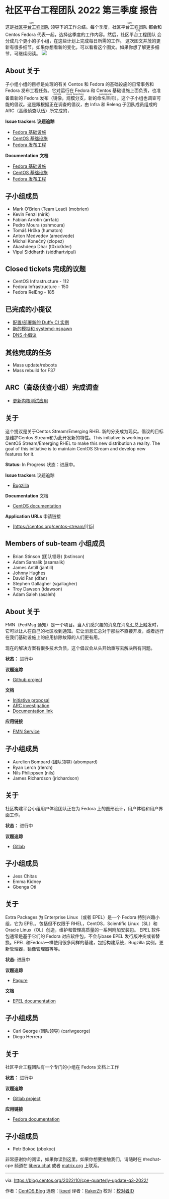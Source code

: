 [#]: subject: "CPE Quarterly Update Q3 2022"
[#]: via: "https://blog.centos.org/2022/10/cpe-quarterly-update-q3-2022/"
[#]: author: "CentOS Blog https://blog.centos.org"
[#]: collector: "lkxed"
[#]: translator: " "
[#]: reviewer: " "
[#]: publisher: " "
[#]: url: " "

社区平台工程团队 2022 第三季度 报告
======

这是<ruby>[社区平台工程团队][1]<rt>CPE</rt> </ruby>领导下的工作总结。每个季度，<ruby>社区平台工程团队<rt>CPE</rt> </ruby>都会和 Centos Fedora 代表一起，选择这季度的工作内容。然后，<ruby>社区平台工程团队<rt>CPE</rt> </ruby>会分成几个更小的子小组，在这些计划上完成每日所需的工作。
这次图文并茂的更新有很多细节。如果你想看新的变化，可以看看这个图文。如果你想了解更多细节，可继续阅读。
 ![][2]

## About 关于

子小组小组的目标是处理的有关 Centos 和 Fedora 的基础设施的日常事务和Fedora 发布工程任务。它对运行在 Fedora 和 Centos 基础设施上面负责，也准备着新的 Fedora 发布（<ruby>镜像<rt>mirrors</rt></ruby>，<ruby>规模分支<rt>mass branching</rt></ruby>，新的<ruby>命名空间<rt>namespace></rt></ruby>）。这个子小组也调查可能的倡议。这是跟根据正在调查的倡议，由 Infra 和 Releng 子团队成员组成的 ARC（高级侦查队伍）所完成的，

**Issue trackers** **议题追踪**

- [Fedora 基础设施][3] 
- [CentOS 基础设施][4]
- [Fedora 发布工程][5]

**Documentation** **文档**

- [Fedora 基础设施][6]
- [CentOS 基础设施][7]
- [Fedora 发布工程][8]

## 子小组成员

- Mark O’Brien (Team Lead) (mobrien)
- Kevin Fenzi (nirik)
- Fabian Arrotin (arrfab)
- Pedro Moura (pshmoura)
- Tomáš Hrčka (humaton)
- Anton Medvedev (amedvede)
- Michal Konečný (zlopez)
- Akashdeep Dhar (t0xic0der)
- Vipul Siddharth (siddhartvipul)

## Closed tickets 完成的议题

- CentOS Infrastructure - 112
- Fedora Infrastructure - 150
- Fedora RelEng - 185

## 已完成的小提议

- [配置/部署新的 Duffy CI 实例][9]
- [新的模拟和 systemd-nspawn][10]
- [DNS 小倡议][11]

## 其他完成的任务

- Mass update/reboots
- Mass rebuild for F37

## ARC（高级侦查小组）完成调查

- [更新内核测试应用][12]

## 关于

这个提议是关于Centos Stream/Emerging RHEL 新的分支成为现实。倡议的目标是维护Centos Stream和为此开发新的特性。This initiative is working on CentOS Stream/Emerging RHEL to make this new distribution a reality. The goal of this initiative is to maintain CentOS Stream and develop new features for it.

**Status:** In Progress 状态：进展中。

**Issue trackers** 议题追踪

- [Bugzilla][13]

**Documentation** 文档

- [CentOS documentation][14]

**Application URLs** 申请链接

- [https://centos.org/centos-stream/][15]

## Members of sub-team 小组成员


- Brian Stinson (团队领导) (bstinson)
- Adam Samalik (asamalik)
- James Antill (jantill)
- Johnny Hughes
- David Fan (dfan)
- Stephen Gallagher (sgallagher)
- Troy Dawson (tdawson)
- Adam Saleh (asaleh)

## About 关于

FMN（FedMsg 通知）是一个项目。当人们感兴趣的消息在消息汇总上触发时，它可以让人在自己的社区收到通知。它让消息汇总对于那些不直接开发，或者运行在我们基础设施上的应用排除故障的人们更有用。

现在的解决方案有很多技术负债，这个倡议会从头开始重写去解决所有问题。

**状态：** 进行中

**议题追踪**

- [Github project][16]

**文档**

- [Initiative proposal][17]
- [ARC investigation][18]
- [Documentation link][19]

**应用链接**

- [FMN Service][20]

## 子小组成员

- Aurelien Bompard (团队领导) (abompard)
- Ryan Lerch (rlerch)
- Nils Philippsen (nils)
- James Richardson (jrichardson)

## 关于

社区构建平台小组用户体验团队正在为 Fedora 上的图形设计，用户体验和用户界面工作。

**状态：** 进行中

**议题追踪**

- [Gitlab][21]

## 子小组成员

- Jess Chitas
- Emma Kidney
- Gbenga Oti

## 关于

Extra Packages 为 Enterprise Linux（或者 EPEL）是一个 Fedora 特别兴趣小组，它为 EPEL，包括但不仅限于 RHEL，CentOS，Scientific Linux（SL）和 Oracle Linux（OL）创造，维护和管理高质量的一系列附加安装包。
EPEL 软件包通常是基于它们的 Fedora 对应软件包，不会与base EPEL 发行版冲突或者替换。EPEL 和Fedora一样使用很多同样的基建，包括构建系统，Bugzilla 实例，更新管理器，镜像管理器等等。

**状态:** 进展中

**议题追踪**

- [Pagure][22]

**文档**

- [EPEL documentation][23]

## 子小组成员

- Carl George (团队领导) (carlwgeorge)
- Diego Herrera

## 关于

社区平台工程团队有一个专门的小组在 Fedora 文档上工作

**状态：** 进行中

**议题追踪**

- [Gitlab project][24]

**应用链接**

- [Fedora documentation][25]

## 子小组成员

- Petr Bokoc (pbokoc)

非常感谢你的阅读，如果你读到这里。如果你想要接触我们，请随时在 #redhat-cpe 频道在 [libera.chat][26] 或者 [matrix.org][27] 上联系。

--------------------------------------------------------------------------------

via: https://blog.centos.org/2022/10/cpe-quarterly-update-q3-2022/

作者：[CentOS Blog][a]
选题：[lkxed][b]
译者：[RakerZh](https://github.com/RakerZh)
校对：[校对者ID](https://github.com/校对者ID)

[a]: https://blog.centos.org
[b]: https://github.com/lkxed
[1]: https://docs.fedoraproject.org/en-US/cpe/
[2]: https://blog.centos.org/wp-content/uploads/2022/10/Q3_2022_infographics-scaled.jpg
[3]: https://pagure.io/fedora-infrastructure/issues
[4]: https://pagure.io/centos-infra/issues
[5]: https://pagure.io/releng/issues/
[6]: https://docs.fedoraproject.org/en-US/infra/
[7]: https://docs.infra.centos.org/
[8]: https://docs.pagure.org/releng/
[9]: https://pagure.io/centos-infra/issue/821
[10]: https://pagure.io/releng/issue/6967
[11]: https://pagure.io/fedora-infrastructure/issue/9852
[12]: https://pagure.io/cpe/initiatives-proposal/issue/22
[13]: https://bugzilla.redhat.com/buglist.cgi?version=CentOS%20Stream
[14]: https://docs.centos.org/en-US/docs/
[15]: https://centos.org/centos-stream/
[16]: https://github.com/orgs/fedora-infra/projects/13
[17]: https://pagure.io/cpe/initiatives-proposal/issue/10
[18]: https://fedora-arc.readthedocs.io/en/latest/fmn/index.html
[19]: https://fmn.readthedocs.io/en/latest/
[20]: https://apps.fedoraproject.org/notifications/
[21]: https://gitlab.com/groups/fedora/design/team/-/issues
[22]: https://pagure.io/epel/issues
[23]: https://docs.fedoraproject.org/en-US/epel/
[24]: https://gitlab.com/fedora/docs/docs-website/pages/-/issues
[25]: https://docs.fedoraproject.org/
[26]: https://libera.chat/
[27]: https://matrix.org/
